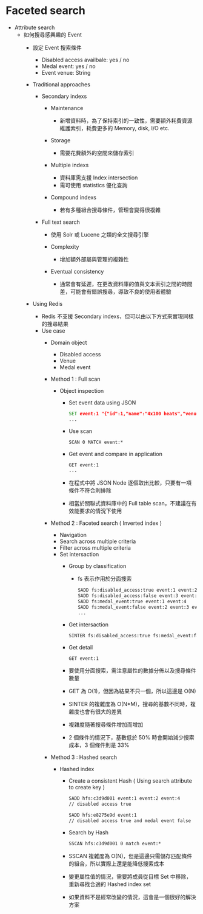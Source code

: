 # Faceted search

- Attribute search
    - 如何搜尋感興趣的 Event
        - 設定 Event 搜索條件
            - Disabled access availbale: yes / no
            - Medal event: yes / no
            - Event venue: String

        - Traditional approaches
            - Secondary indexs
                - Maintenance
                    - 新增資料時，為了保持索引的一致性，需要額外耗費資源維護索引，耗費更多的 Memory, disk, I/O etc.

                - Storage
                    - 需要花費額外的空間來儲存索引

                - Multiple indexs
                    - 資料庫需支援 Index intersection
                    - 需可使用 statistics 優化查詢

                - Compound indexs
                    - 若有多種組合搜尋條件，管理會變得很複雜

            - Full text search
                - 使用 Solr 或 Lucene 之類的全文搜尋引擎
                - Complexity
                    - 增加額外部屬與管理的複雜性

                - Eventual consistency
                    - 通常會有延遲，在更改資料庫的值與文本索引之間的時間差，可能會有錯誤搜尋，導致不良的使用者體驗

        - Using Redis
            - Redis 不支援 Secondary indexs，但可以由以下方式來實現同樣的搜尋結果
            - Use case
                - Domain object
                    - Disabled access
                    - Venue
                    - Medal event

                - Method 1 : Full scan
                    - Object inspection
                        - Set event data using JSON

                            ```cmd
                            SET event:1 "{"id":1,"name":"4x100 heats","venue":"tokyo", ...}"
                            ...
                            ```

                        - Use scan

                            ```cmd
                            SCAN 0 MATCH event:*
                            ```
                        
                        - Get event and compare in application

                            ```cmd
                            GET event:1
                            ...
                            ```

                        - 在程式中將 JSON Node 逐個取出比較，只要有一項條件不符合則排除
                        - 相當於關聯式資料庫中的 Full table scan，不建議在有效能要求的情況下使用

                - Method 2 : Faceted search ( Inverted index )
                    - Navigation
                    - Search across multiple criteria
                    - Filter across multiple criteria
                    - Set intersaction
                        - Group by classification
                            - fs 表示作用於分面搜索

                                ```cmd
                                SADD fs:disabled_access:true event:1 event:2 event:4
                                SADD fs:disabled_access:false event:3 event:5
                                SADD fs:medal_event:true event:1 event:4
                                SADD fs:medal_event:false event:2 event:3 event:5
                                ...
                                ```

                        - Get intersaction

                            ```cmd
                            SINTER fs:disabled_access:true fs:medal_event:false
                            ```

                        - Get detail

                            ```cmd
                            GET event:1
                            ```

                        - 要使用分面搜索，需注意屬性的數據分佈以及搜尋條件數量
                        - GET 為 O(1)，但因為結果不只一個，所以這邊是 O(N)
                        - SINTER 的複雜度為 O(N*M)，搜尋的基數不同時，複雜度也會有很大的差異
                        - 複雜度隨著搜尋條件增加而增加
                        - 2 個條件的情況下，基數低於 50% 時會開始減少搜索成本，3 個條件則是 33%

                - Method 3 : Hashed search
                    - Hashed index
                        - Create a consistent Hash ( Using search attribute to create key )

                            ```cmd
                            SADD hfs:c3d9d001 event:1 event:2 event:4
                            // disabled access true

                            SADD hfs:e8275e9d event:1
                            // disabled access true and medal event false
                            ```

                        - Search by Hash

                            ```cmd
                            SSCAN hfs:c3d9d001 0 match event:*
                            ```

                        - SSCAN 複雜度為 O(N)，但是這邊只需儲存匹配條件的組合，所以實際上還是能降低搜索成本
                        - 變更屬性值的情況，需要將成員從目標 Set 中移除，重新尋找合適的 Hashed index set
                        - 如果資料不是經常改變的情況，這會是一個很好的解決方案